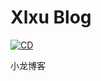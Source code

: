 # Xlxu Blog
[![CD](https://github.com/xuxl-dev/homepage-blog/actions/workflows/deploy-docs.yml/badge.svg)](https://github.com/xuxl-dev/homepage-blog/actions/workflows/deploy-docs.yml)

小龙博客